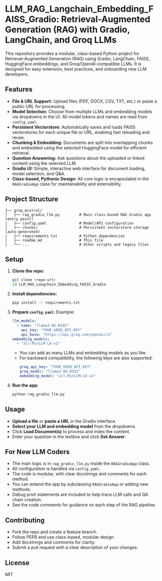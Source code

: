 # LLM_RAG_Langchain_Embedding_FAISS_Gradio: Retrieval-Augmented Generation (RAG) with Gradio, LangChain, and Groq LLMs

This repository provides a modular, class-based Python project for Retrieval-Augmented Generation (RAG) using Gradio, LangChain, FAISS, HuggingFace embeddings, and Groq/OpenAI-compatible LLMs. It is designed for easy extension, best practices, and onboarding new LLM developers.

## Features
- **File & URL Support:** Upload files (PDF, DOCX, CSV, TXT, etc.) or paste a public URL for processing.
- **Model Selection:** Choose from multiple LLMs and embedding models via dropdowns in the UI. All model tokens and names are read from `config.yaml`.
- **Persistent Vectorstore:** Automatically saves and loads FAISS vectorstores for each unique file or URL, enabling fast reloading and reuse.
- **Chunking & Embedding:** Documents are split into overlapping chunks and embedded using the selected HuggingFace model for efficient retrieval.
- **Question Answering:** Ask questions about the uploaded or linked content using the selected LLM.
- **Gradio UI:** Simple, interactive web interface for document loading, model selection, and Q&A.
- **Class-based, Pythonic Design:** All core logic is encapsulated in the `RAGGradioApp` class for maintainability and extensibility.

## Project Structure
```
├── groq_mistral/
│   ├── rag_gradio_llm.py         # Main class-based RAG Gradio app (entry point)
│   ├── config.yaml               # Model/API configuration
│   ├── chunks/                   # Persistent vectorstore storage (auto-generated)
│   ├── requirements.txt          # Python dependencies
│   ├── readme.md                 # This file
│   └── ...                       # Other scripts and legacy files
```

## Setup
1. **Clone the repo:**
   ```bash
   git clone <repo-url>
   cd LLM_RAG_Langchain_Embedding_FAISS_Gradio
   ```
2. **Install dependencies:**
   ```bash
   pip install -r requirements.txt
   ```
3. **Prepare `config.yaml`:**
   Example:
   ```yaml
   llm_models:
     - name: "llama3-8b-8192"
       api_key: "YOUR_GROQ_API_KEY"
       api_base: "https://api.groq.com/openai/v1"
   embedding_models:
     - "all-MiniLM-L6-v2"
   ```
   - You can add as many LLMs and embedding models as you like.
   - For backward compatibility, the following keys are also supported:
     ```yaml
     groq_api_key: "YOUR_GROQ_API_KEY"
     groq_model: "llama3-8b-8192"
     embedding_model: "all-MiniLM-L6-v2"
     ```
4. **Run the app:**
   ```bash
   python rag_gradio_llm.py
   ```

## Usage
- **Upload a file** or **paste a URL** in the Gradio interface.
- **Select your LLM and embedding model** from the dropdowns.
- Click **Load Document(s)** to process and index the content.
- Enter your question in the textbox and click **Get Answer**.

## For New LLM Coders
- The main logic is in `rag_gradio_llm.py` inside the `RAGGradioApp` class.
- All configuration is handled via `config.yaml`.
- The code is modular, with clear docstrings and comments for each method.
- You can extend the app by subclassing `RAGGradioApp` or adding new methods.
- Debug print statements are included to help trace LLM calls and QA chain creation.
- See the code comments for guidance on each step of the RAG pipeline.

## Contributing
- Fork the repo and create a feature branch.
- Follow PEP8 and use class-based, modular design.
- Add docstrings and comments for clarity.
- Submit a pull request with a clear description of your changes.

## License
MIT 
